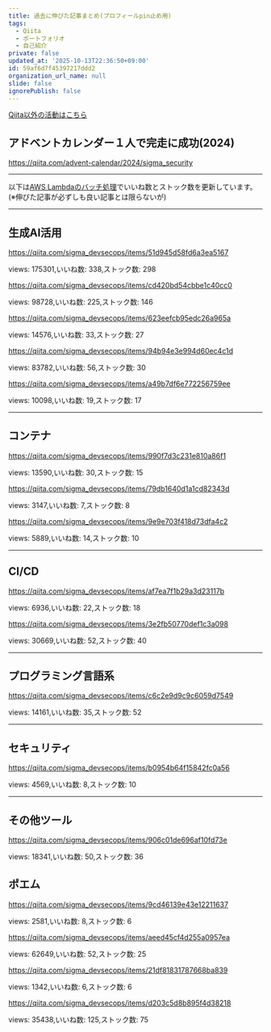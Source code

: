 ```yaml
---
title: 過去に伸びた記事まとめ(プロフィールpin止め用)
tags:
  - Qiita
  - ポートフォリオ
  - 自己紹介
private: false
updated_at: '2025-10-13T22:36:50+09:00'
id: 59af6d7f45397217ddd2
organization_url_name: null
slide: false
ignorePublish: false
---
```

[Qiita以外の活動はこちら](https://ryosukedtomita.github.io/MyActivity/)

## アドベントカレンダー１人で完走に成功(2024)

https://qiita.com/advent-calendar/2024/sigma_security

---

以下は[AWS Lambdaのバッチ処理](https://github.com/RyosukeDTomita/qiita_auto_update)でいいね数とストック数を更新しています。
(※伸びた記事が必ずしも良い記事とは限らないが)

---

## 生成AI活用

https://qiita.com/sigma_devsecops/items/51d945d58fd6a3ea5167

views: 175301,いいね数: 338,ストック数: 298

https://qiita.com/sigma_devsecops/items/cd420bd54cbbe1c40cc0

views: 98728,いいね数: 225,ストック数: 146

https://qiita.com/sigma_devsecops/items/623eefcb95edc26a965a

views: 14576,いいね数: 33,ストック数: 27

https://qiita.com/sigma_devsecops/items/94b94e3e994d60ec4c1d

views: 83782,いいね数: 56,ストック数: 30

https://qiita.com/sigma_devsecops/items/a49b7df6e772256759ee

views: 10098,いいね数: 19,ストック数: 17

---

## コンテナ

https://qiita.com/sigma_devsecops/items/990f7d3c231e810a86f1

views: 13590,いいね数: 30,ストック数: 15

https://qiita.com/sigma_devsecops/items/79db1640d1a1cd82343d

views: 3147,いいね数: 7,ストック数: 8

https://qiita.com/sigma_devsecops/items/9e9e703f418d73dfa4c2

views: 5889,いいね数: 14,ストック数: 10

---

## CI/CD

https://qiita.com/sigma_devsecops/items/af7ea7f1b29a3d23117b

views: 6936,いいね数: 22,ストック数: 18

https://qiita.com/sigma_devsecops/items/3e2fb50770def1c3a098

views: 30669,いいね数: 52,ストック数: 40

---

## プログラミング言語系

https://qiita.com/sigma_devsecops/items/c6c2e9d9c9c6059d7549

views: 14161,いいね数: 35,ストック数: 52

---

## セキュリティ

https://qiita.com/sigma_devsecops/items/b0954b64f15842fc0a56

views: 4569,いいね数: 8,ストック数: 10

---

## その他ツール

https://qiita.com/sigma_devsecops/items/906c01de696af10fd73e

views: 18341,いいね数: 50,ストック数: 36


## ポエム

https://qiita.com/sigma_devsecops/items/9cd46139e43e12211637

views: 2581,いいね数: 8,ストック数: 6

https://qiita.com/sigma_devsecops/items/aeed45cf4d255a0957ea

views: 62649,いいね数: 52,ストック数: 25

https://qiita.com/sigma_devsecops/items/21df81831787668ba839

views: 1342,いいね数: 6,ストック数: 6

https://qiita.com/sigma_devsecops/items/d203c5d8b895f4d38218

views: 35438,いいね数: 125,ストック数: 75
